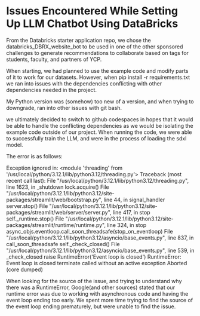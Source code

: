 # Issues Encountered While Setting Up LLM Chatbot Using DataBricks

 From the Databricks starter application repo, we chose the databricks_DBRX_website_bot to be used in one of the other sponsored challenges to generate recommendations
 to collaborate based on tags for students, faculty, and partners of YCP. 

 When starting, we had planned to use the example code and modify parts of it to work for our datasets. However, when pip install -r requirements.txt
 we ran into issues with the dependencies conflicting with other dependencies needed in the project. 

 My Python version was (somehow) too new of a version, and when trying to downgrade, ran into other issues with git bash.

 we ultimately decided to switch to github codespaces in hopes that it would be able to handle the conflicting dependencies as we would be isolating the example code outside of our project. When running the code, we were able to successfully train the LLM, and were in the process of loading the sdxl model. 

 The error is as follows:

 Exception ignored in: <module 'threading' from '/usr/local/python/3.12.1/lib/python3.12/threading.py'>
Traceback (most recent call last):
  File "/usr/local/python/3.12.1/lib/python3.12/threading.py", line 1623, in _shutdown
    lock.acquire()
  File "/usr/local/python/3.12.1/lib/python3.12/site-packages/streamlit/web/bootstrap.py", line 44, in signal_handler
    server.stop()
  File "/usr/local/python/3.12.1/lib/python3.12/site-packages/streamlit/web/server/server.py", line 417, in stop
    self._runtime.stop()
  File "/usr/local/python/3.12.1/lib/python3.12/site-packages/streamlit/runtime/runtime.py", line 324, in stop
    async_objs.eventloop.call_soon_threadsafe(stop_on_eventloop)
  File "/usr/local/python/3.12.1/lib/python3.12/asyncio/base_events.py", line 837, in call_soon_threadsafe
    self._check_closed()
  File "/usr/local/python/3.12.1/lib/python3.12/asyncio/base_events.py", line 539, in _check_closed
    raise RuntimeError('Event loop is closed')
RuntimeError: Event loop is closed
terminate called without an active exception
Aborted (core dumped)



When looking for the source of the issue, and trying to understand why there was a RuntimeError, Google(and other sources) stated that our runtime error was due to working with asynchronous code and having the event loop ending too early. We spent more time trying to find the source of the event loop ending prematurely, but were unable to find the issue.